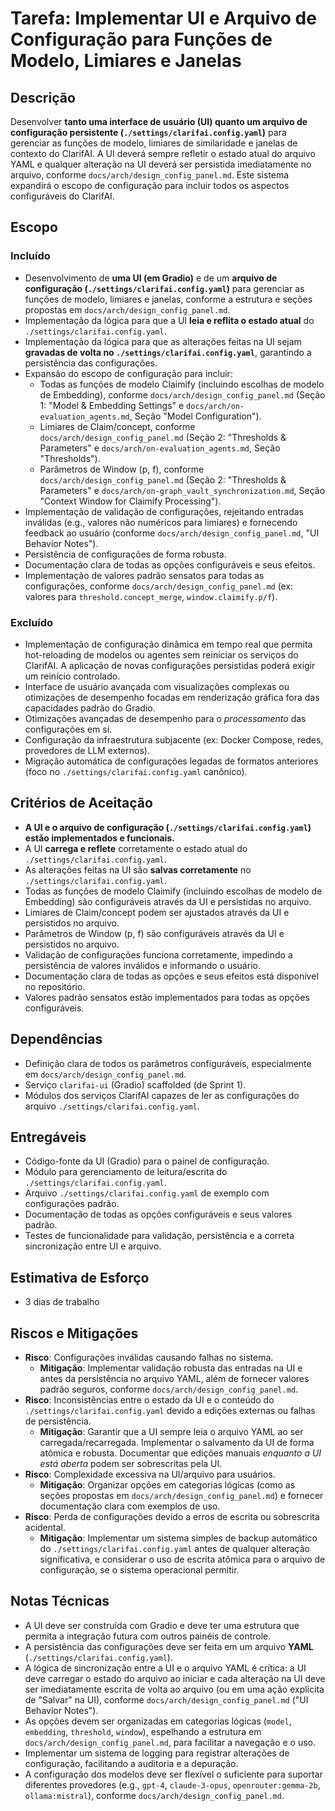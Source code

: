 # Tarefa: Implementar UI e Arquivo de Configuração para Funções de Modelo, Limiares e Janelas

## Descrição
Desenvolver **tanto uma interface de usuário (UI) quanto um arquivo de configuração persistente (`./settings/clarifai.config.yaml`)** para gerenciar as funções de modelo, limiares de similaridade e janelas de contexto do ClarifAI. A UI deverá sempre refletir o estado atual do arquivo YAML e qualquer alteração na UI deverá ser persistida imediatamente no arquivo, conforme `docs/arch/design_config_panel.md`. Este sistema expandirá o escopo de configuração para incluir todos os aspectos configuráveis do ClarifAI.

## Escopo

### Incluído
- Desenvolvimento de **uma UI (em Gradio)** e de um **arquivo de configuração (`./settings/clarifai.config.yaml`)** para gerenciar as funções de modelo, limiares e janelas, conforme a estrutura e seções propostas em `docs/arch/design_config_panel.md`.
- Implementação da lógica para que a UI **leia e reflita o estado atual** do `./settings/clarifai.config.yaml`.
- Implementação da lógica para que as alterações feitas na UI sejam **gravadas de volta no `./settings/clarifai.config.yaml`**, garantindo a persistência das configurações.
- Expansão do escopo de configuração para incluir:
  - Todas as funções de modelo Claimify (incluindo escolhas de modelo de Embedding), conforme `docs/arch/design_config_panel.md` (Seção 1: "Model & Embedding Settings" e `docs/arch/on-evaluation_agents.md`, Seção "Model Configuration").
  - Limiares de Claim/concept, conforme `docs/arch/design_config_panel.md` (Seção 2: "Thresholds & Parameters" e `docs/arch/on-evaluation_agents.md`, Seção "Thresholds").
  - Parâmetros de Window (p, f), conforme `docs/arch/design_config_panel.md` (Seção 2: "Thresholds & Parameters" e `docs/arch/on-graph_vault_synchronization.md`, Seção "Context Window for Claimify Processing").
- Implementação de validação de configurações, rejeitando entradas inválidas (e.g., valores não numéricos para limiares) e fornecendo feedback ao usuário (conforme `docs/arch/design_config_panel.md`, "UI Behavior Notes").
- Persistência de configurações de forma robusta.
- Documentação clara de todas as opções configuráveis e seus efeitos.
- Implementação de valores padrão sensatos para todas as configurações, conforme `docs/arch/design_config_panel.md` (ex: valores para `threshold.concept_merge`, `window.claimify.p/f`).

### Excluído
- Implementação de configuração dinâmica em tempo real que permita hot-reloading de modelos ou agentes sem reiniciar os serviços do ClarifAI. A aplicação de novas configurações persistidas poderá exigir um reinício controlado.
- Interface de usuário avançada com visualizações complexas ou otimizações de desempenho focadas em renderização gráfica fora das capacidades padrão do Gradio.
- Otimizações avançadas de desempenho para o *processamento* das configurações em si.
- Configuração da infraestrutura subjacente (ex: Docker Compose, redes, provedores de LLM externos).
- Migração automática de configurações legadas de formatos anteriores (foco no `./settings/clarifai.config.yaml` canônico).

## Critérios de Aceitação
- **A UI e o arquivo de configuração (`./settings/clarifai.config.yaml`) estão implementados e funcionais.**
- A UI **carrega e reflete** corretamente o estado atual do `./settings/clarifai.config.yaml`.
- As alterações feitas na UI são **salvas corretamente** no `./settings/clarifai.config.yaml`.
- Todas as funções de modelo Claimify (incluindo escolhas de modelo de Embedding) são configuráveis através da UI e persistidas no arquivo.
- Limiares de Claim/concept podem ser ajustados através da UI e persistidos no arquivo.
- Parâmetros de Window (p, f) são configuráveis através da UI e persistidos no arquivo.
- Validação de configurações funciona corretamente, impedindo a persistência de valores inválidos e informando o usuário.
- Documentação clara de todas as opções e seus efeitos está disponível no repositório.
- Valores padrão sensatos estão implementados para todas as opções configuráveis.

## Dependências
- Definição clara de todos os parâmetros configuráveis, especialmente em `docs/arch/design_config_panel.md`.
- Serviço `clarifai-ui` (Gradio) scaffolded (de Sprint 1).
- Módulos dos serviços ClarifAI capazes de ler as configurações do arquivo `./settings/clarifai.config.yaml`.

## Entregáveis
- Código-fonte da UI (Gradio) para o painel de configuração.
- Módulo para gerenciamento de leitura/escrita do `./settings/clarifai.config.yaml`.
- Arquivo `./settings/clarifai.config.yaml` de exemplo com configurações padrão.
- Documentação de todas as opções configuráveis e seus valores padrão.
- Testes de funcionalidade para validação, persistência e a correta sincronização entre UI e arquivo.

## Estimativa de Esforço
- 3 dias de trabalho

## Riscos e Mitigações
- **Risco**: Configurações inválidas causando falhas no sistema.
  - **Mitigação**: Implementar validação robusta das entradas na UI e antes da persistência no arquivo YAML, além de fornecer valores padrão seguros, conforme `docs/arch/design_config_panel.md`.
- **Risco**: Inconsistências entre o estado da UI e o conteúdo do `./settings/clarifai.config.yaml` devido a edições externas ou falhas de persistência.
  - **Mitigação**: Garantir que a UI sempre leia o arquivo YAML ao ser carregada/recarregada. Implementar o salvamento da UI de forma atômica e robusta. Documentar que edições manuais *enquanto a UI está aberta* podem ser sobrescritas pela UI.
- **Risco**: Complexidade excessiva na UI/arquivo para usuários.
  - **Mitigação**: Organizar opções em categorias lógicas (como as seções propostas em `docs/arch/design_config_panel.md`) e fornecer documentação clara com exemplos de uso.
- **Risco**: Perda de configurações devido a erros de escrita ou sobrescrita acidental.
  - **Mitigação**: Implementar um sistema simples de backup automático do `./settings/clarifai.config.yaml` antes de qualquer alteração significativa, e considerar o uso de escrita atômica para o arquivo de configuração, se o sistema operacional permitir.

## Notas Técnicas
- A UI deve ser construída com Gradio e deve ter uma estrutura que permita a integração futura com outros painéis de controle.
- A persistência das configurações deve ser feita em um arquivo **YAML** (`./settings/clarifai.config.yaml`).
- A lógica de sincronização entre a UI e o arquivo YAML é crítica: a UI deve carregar o estado do arquivo ao iniciar e cada alteração na UI deve ser imediatamente escrita de volta ao arquivo (ou em uma ação explícita de "Salvar" na UI), conforme `docs/arch/design_config_panel.md` ("UI Behavior Notes").
- As opções devem ser organizadas em categorias lógicas (`model`, `embedding`, `threshold`, `window`), espelhando a estrutura em `docs/arch/design_config_panel.md`, para facilitar a navegação e o uso.
- Implementar um sistema de logging para registrar alterações de configuração, facilitando a auditoria e a depuração.
- A configuração dos modelos deve ser flexível o suficiente para suportar diferentes provedores (e.g., `gpt-4`, `claude-3-opus`, `openrouter:gemma-2b`, `ollama:mistral`), conforme `docs/arch/design_config_panel.md`.
